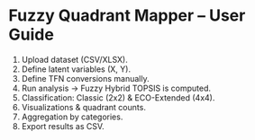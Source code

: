 # Fuzzy Quadrant Mapper – User Guide

1. Upload dataset (CSV/XLSX).
2. Define latent variables (X, Y).
3. Define TFN conversions manually.
4. Run analysis → Fuzzy Hybrid TOPSIS is computed.
5. Classification: Classic (2x2) & ECO-Extended (4x4).
6. Visualizations & quadrant counts.
7. Aggregation by categories.
8. Export results as CSV.
